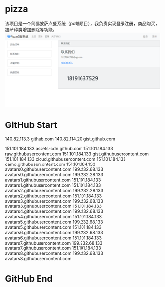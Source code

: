 # pizza
该项目是一个简易披萨点餐系统（pc端项目），我负责实现登录注册，商品购买，披萨种类增加删除等功能。 
![image](https://github.com/DX-WEB520/pizza/blob/master/show-image/about.png)
# GitHub Start
140.82.113.3 github.com
140.82.114.20 gist.github.com

151.101.184.133 assets-cdn.github.com
151.101.184.133 raw.githubusercontent.com
151.101.184.133 gist.githubusercontent.com
151.101.184.133 cloud.githubusercontent.com
151.101.184.133 camo.githubusercontent.com
151.101.184.133 avatars0.githubusercontent.com
199.232.68.133 avatars0.githubusercontent.com
199.232.28.133 avatars1.githubusercontent.com
151.101.184.133 avatars1.githubusercontent.com
151.101.184.133 avatars2.githubusercontent.com
199.232.28.133 avatars2.githubusercontent.com
151.101.184.133 avatars3.githubusercontent.com
199.232.68.133 avatars3.githubusercontent.com
151.101.184.133 avatars4.githubusercontent.com
199.232.68.133 avatars4.githubusercontent.com
151.101.184.133 avatars5.githubusercontent.com
199.232.68.133 avatars5.githubusercontent.com
151.101.184.133 avatars6.githubusercontent.com
199.232.68.133 avatars6.githubusercontent.com
151.101.184.133 avatars7.githubusercontent.com
199.232.68.133 avatars7.githubusercontent.com
151.101.184.133 avatars8.githubusercontent.com
199.232.68.133 avatars8.githubusercontent.com

# GitHub End
